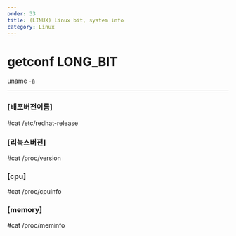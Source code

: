 ```yaml
---   
order: 33   
title: (LINUX) Linux bit, system info   
category: Linux   
---   
```

   
# getconf LONG_BIT   
   
uname -a   
   
***
   
### [배포버전이름]   
   
#cat /etc/redhat-release   
   
### [리눅스버전]   
   
#cat /proc/version   
   
### [cpu]   
   
#cat /proc/cpuinfo   
   
### [memory]   
   
#cat /proc/meminfo    

